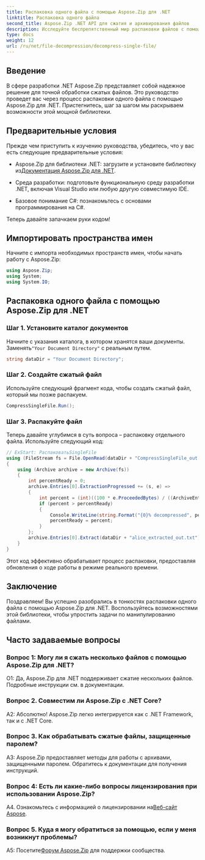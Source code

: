 ```yaml
---
title: Распаковка одного файла с помощью Aspose.Zip для .NET
linktitle: Распаковка одного файла
second_title: Aspose.Zip .NET API для сжатия и архивирования файлов
description: Исследуйте беспрепятственный мир распаковки файлов с помощью Aspose.Zip для .NET. Легко обрабатывайте сжатые файлы в своих проектах C#.
type: docs
weight: 12
url: /ru/net/file-decompression/decompress-single-file/
---
```

## Введение

В сфере разработки .NET Aspose.Zip представляет собой надежное решение для точной обработки сжатых файлов. Это руководство проведет вас через процесс распаковки одного файла с помощью Aspose.Zip для .NET. Пристегнитесь, шаг за шагом мы раскрываем возможности этой мощной библиотеки.

## Предварительные условия

Прежде чем приступить к изучению руководства, убедитесь, что у вас есть следующие предварительные условия:

-  Aspose.Zip для библиотеки .NET: загрузите и установите библиотеку из[Документация Aspose.Zip для .NET](https://reference.aspose.com/zip/net/).

- Среда разработки: подготовьте функциональную среду разработки .NET, включая Visual Studio или любую другую совместимую IDE.

- Базовое понимание C#: познакомьтесь с основами программирования на C#.

Теперь давайте запачкаем руки кодом!

## Импортировать пространства имен

Начните с импорта необходимых пространств имен, чтобы начать работу с Aspose.Zip:

```csharp
using Aspose.Zip;
using System;
using System.IO;
```

## Распаковка одного файла с помощью Aspose.Zip для .NET

### Шаг 1. Установите каталог документов

 Начните с указания каталога, в котором хранятся ваши документы. Заменять`"Your Document Directory"` с реальным путем.

```csharp
string dataDir = "Your Document Directory";
```

### Шаг 2. Создайте сжатый файл

Используйте следующий фрагмент кода, чтобы создать сжатый файл, который мы позже распакуем.

```csharp
CompressSingleFile.Run();
```

### Шаг 3. Распакуйте файл

Теперь давайте углубимся в суть вопроса – распаковку отдельного файла. Используйте следующий код:

```csharp
// ExStart: РаспаковатьSingleFile
using (FileStream fs = File.OpenRead(dataDir + "CompressSingleFile_out.zip"))
{
    using (Archive archive = new Archive(fs))
    {
        int percentReady = 0;
        archive.Entries[0].ExtractionProgressed += (s, e) =>
        {
            int percent = (int)((100 * e.ProceededBytes) / ((ArchiveEntry)s).UncompressedSize);
            if (percent > percentReady)
            {
                Console.WriteLine(string.Format("{0}% decompressed", percent));
                percentReady = percent;
            }
        };
        archive.Entries[0].Extract(dataDir + "alice_extracted_out.txt");
    }
}
```

Этот код эффективно обрабатывает процесс распаковки, предоставляя обновления о ходе работы в режиме реального времени.

## Заключение

Поздравляем! Вы успешно разобрались в тонкостях распаковки одного файла с помощью Aspose.Zip для .NET. Воспользуйтесь возможностями этой библиотеки, чтобы упростить задачи по манипулированию файлами.

## Часто задаваемые вопросы

### Вопрос 1: Могу ли я сжать несколько файлов с помощью Aspose.Zip для .NET?

О1: Да, Aspose.Zip для .NET поддерживает сжатие нескольких файлов. Подробные инструкции см. в документации.

### Вопрос 2. Совместим ли Aspose.Zip с .NET Core?

А2: Абсолютно! Aspose.Zip легко интегрируется как с .NET Framework, так и с .NET Core.

### Вопрос 3. Как обрабатывать сжатые файлы, защищенные паролем?

A3: Aspose.Zip предоставляет методы для работы с архивами, защищенными паролем. Обратитесь к документации для получения инструкций.

### Вопрос 4: Есть ли какие-либо вопросы лицензирования при использовании Aspose.Zip?

 A4. Ознакомьтесь с информацией о лицензировании на[Веб-сайт Aspose](https://purchase.aspose.com/buy).

### Вопрос 5. Куда я могу обратиться за помощью, если у меня возникнут проблемы?

 A5: Посетите[Форум Aspose.Zip](https://forum.aspose.com/c/zip/37) для поддержки сообщества.